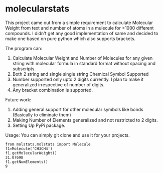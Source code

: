 # molecularstats
This project came out from a simple requirement to calculate Molecular Weight from text and number of atoms in a mulecule for >1000 different compounds. I didn't get any good implementation of same and decided to make one based on pure python which also supports brackets.

The program can:
1. Calculate Molecular Weight and Number of Molecules for any given string with molecular formula in standard format without spacing and subscripts.
2. Both 2 string and single single string Chemical Symbol Supported
3. Number supported only upto 2 digits currently. I plan to make it generalized irrespective of number of digits.
4. Any bracket combination is supported. 

Future work:
1. Adding general support for other molecular symbols like bonds (Basically to eliminate them)
2. Making Number of Elements generalized and not restricted to 2 digits.
3. Setting Up PyPi package.


Usage:
You can simply git clone and use it for your projects.

	from molstats.molstats import Molecule
	f1=Molecule('CH3CH4')
	f1.getMolecularWeight()
	31.07698
	f1.getNumElements()
	9

